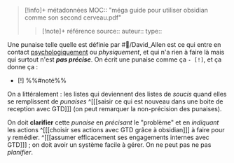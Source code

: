 > [!info]+ métadonnées
>MOC:: "méga guide pour utiliser obsidian comme son second cerveau.pdf"
>>[!note]+ référence
>>source::
>>auteur::
>>type::

Une punaise telle quelle est définie par #👤/David_Allen est ce qui entre en contact [psychologiquement](psychologie.md) ou *physiquement*, et qui n'a rien à faire là mais qui surtout n'est ***pas précise***. On écrit une punaise comme ça `- [!]`, et ça donne ça : 
- [!] %%#noté%%

On a littéralement : les listes qui deviennent des listes de *soucis* quand elles se remplissent de *punaises* ^[[[saisir ce qui est nouveau dans une boite de reception avec GTD]]]  (on peut remarquer la non-précision des punaises).

On doit **clarifier** cette *punaise* en *précisant* le "problème" et en *indiquant* les actions ^[[[choisir ses actions avec GTD grâce à obsidian]]] à faire pour y remédier. ^[[[assumer efficacement ses engagements internes avec GTD]]] ; on doit avoir un système facile à gérer. On ne peut pas ne pas *planifier*.